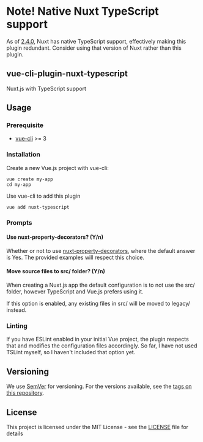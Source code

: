 # Note! Native Nuxt TypeScript support

As of [2.4.0](https://github.com/nuxt/nuxt.js/releases/tag/v2.4.0), Nuxt has native TypeScript support, effectively making this plugin redundant. Consider using that version of Nuxt rather than this plugin.

## vue-cli-plugin-nuxt-typescript

Nuxt.js with TypeScript support

## Usage

### Prerequisite

* [vue-cli](https://github.com/vuejs/vue-cli) >= 3

### Installation

Create a new Vue.js project with vue-cli:

```shell
vue create my-app
cd my-app
```

Use vue-cli to add this plugin

```shell
vue add nuxt-typescript
```

### Prompts

#### Use nuxt-property-decorators? (Y/n)

Whether or not to use [nuxt-property-decorators](https://github.com/nuxt-community/nuxt-property-decorator), where the default answer is Yes. The provided examples will respect this choice.

#### Move source files to src/ folder? (Y/n)

When creating a Nuxt.js app the default configuration is to not use the src/ folder, however TypeScript and Vue.js prefers using it.

If this option is enabled, any existing files in src/ will be moved to legacy/ instead.

### Linting

If you have ESLint enabled in your initial Vue project, the plugin respects that and modifies the configuration files accordingly. So far, I have not used TSLint myself, so I haven't included that option yet.

## Versioning

We use [SemVer](http://semver.org/) for versioning. For the versions available, see the [tags on this repository](https://github.com/marius815/vue-cli-plugin-nuxt-typescript/tags).

## License

This project is licensed under the MIT License - see the [LICENSE](LICENSE) file for details
